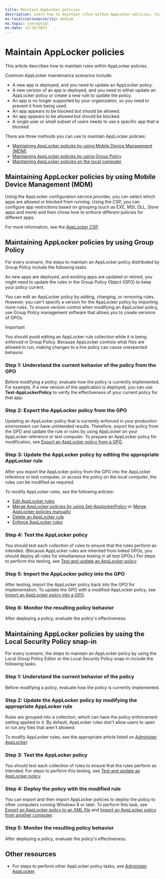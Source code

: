 ```yaml
---
title: Maintain AppLocker policies
description: Learn how to maintain rules within AppLocker policies. View common AppLocker maintenance scenarios and see the methods to use to maintain AppLocker policies.
ms.localizationpriority: medium
ms.topic: conceptual
ms.date: 12/19/2023
---
```


# Maintain AppLocker policies

This article describes how to maintain rules within AppLocker policies.

Common AppLocker maintenance scenarios include:

- A new app is deployed, and you need to update an AppLocker policy.
- A new version of an app is deployed, and you need to either update an AppLocker policy or create a new rule to update the policy.
- An app is no longer supported by your organization, so you need to prevent it from being used.
- An app appears to be blocked but should be allowed.
- An app appears to be allowed but should be blocked.
- A single user or small subset of users needs to use a specific app that is blocked.

There are three methods you can use to maintain AppLocker policies:

- [Maintaining AppLocker policies by using Mobile Device Management (MDM)](#maintaining-applocker-policies-by-using-mobile-device-management-mdm)
- [Maintaining AppLocker policies by using Group Policy](#maintaining-applocker-policies-by-using-group-policy)
- [Maintaining AppLocker policies on the local computer](#maintaining-applocker-policies-by-using-the-local-security-policy-snap-in)

## Maintaining AppLocker policies by using Mobile Device Management (MDM)

Using the AppLocker configuration service provider, you can select which apps are allowed or blocked from running. Using the CSP, you can configure app restrictions based on grouping (such as EXE, MSI, DLL, Store apps and more) and then chose how to enforce different policies for different apps.

For more information, see the [AppLocker CSP](/windows/client-management/mdm/applocker-csp).

## Maintaining AppLocker policies by using Group Policy

For every scenario, the steps to maintain an AppLocker policy distributed by Group Policy include the following tasks.

As new apps are deployed, and existing apps are updated or retired, you might need to update the rules in the Group Policy Object (GPO) to keep your policy current.

You can edit an AppLocker policy by adding, changing, or removing rules. However, you can't specify a version for the AppLocker policy by importing more rules. To ensure version control when modifying an AppLocker policy, use Group Policy management software that allows you to create versions of GPOs.

> [!IMPORTANT]
> You should avoid editing an AppLocker rule collection while it is being enforced in Group Policy. Because AppLocker controls what files are allowed to run, making changes to a live policy can cause unexpected behavior.

### Step 1: Understand the current behavior of the policy from the GPO

Before modifying a policy, evaluate how the policy is currently implemented. For example, if a new version of the application is deployed, you can use **Test-AppLockerPolicy** to verify the effectiveness of your current policy for that app.

### Step 2: Export the AppLocker policy from the GPO

Updating an AppLocker policy that is currently enforced in your production environment can have unintended results. Therefore, export the policy from the GPO and update the rule or rules by using AppLocker on your AppLocker reference or test computer. To prepare an AppLocker policy for modification, see [Export an AppLocker policy from a GPO](export-an-applocker-policy-from-a-gpo.md).

### Step 3: Update the AppLocker policy by editing the appropriate AppLocker rule

After you export the AppLocker policy from the GPO into the AppLocker reference or test computer, or access the policy on the local computer, the rules can be modified as required.

To modify AppLocker rules, see the following articles:

- [Edit AppLocker rules](edit-applocker-rules.md)
- [Merge AppLocker policies by using Set-ApplockerPolicy](merge-applocker-policies-by-using-set-applockerpolicy.md) or [Merge AppLocker policies manually](merge-applocker-policies-manually.md)
- [Delete an AppLocker rule](delete-an-applocker-rule.md)
- [Enforce AppLocker rules](enforce-applocker-rules.md)

### Step 4: Test the AppLocker policy

You should test each collection of rules to ensure that the rules perform as intended. (Because AppLocker rules are inherited from linked GPOs, you should deploy all rules for simultaneous testing in all test GPOs.) For steps to perform this testing, see [Test and update an AppLocker policy](test-and-update-an-applocker-policy.md).

### Step 5: Import the AppLocker policy into the GPO

After testing, import the AppLocker policy back into the GPO for implementation. To update the GPO with a modified AppLocker policy, see [Import an AppLocker policy into a GPO](import-an-applocker-policy-into-a-gpo.md).

### Step 6: Monitor the resulting policy behavior

After deploying a policy, evaluate the policy's effectiveness.

## Maintaining AppLocker policies by using the Local Security Policy snap-in

For every scenario, the steps to maintain an AppLocker policy by using the Local Group Policy Editor or the Local Security Policy snap-in include the following tasks.

### Step 1: Understand the current behavior of the policy

Before modifying a policy, evaluate how the policy is currently implemented.

### Step 2: Update the AppLocker policy by modifying the appropriate AppLocker rule

Rules are grouped into a collection, which can have the policy enforcement setting applied to it. By default, AppLocker rules don't allow users to open or run any files that aren't allowed.

To modify AppLocker rules, see the appropriate article listed on [Administer AppLocker](administer-applocker.md).

### Step 3: Test the AppLocker policy

You should test each collection of rules to ensure that the rules perform as intended. For steps to perform this testing, see [Test and update an AppLocker policy](test-and-update-an-applocker-policy.md).

### Step 4: Deploy the policy with the modified rule

You can export and then import AppLocker policies to deploy the policy to other computers running Windows 8 or later. To perform this task, see [Export an AppLocker policy to an XML file](export-an-applocker-policy-to-an-xml-file.md) and [Import an AppLocker policy from another computer](import-an-applocker-policy-from-another-computer.md).

### Step 5: Monitor the resulting policy behavior

After deploying a policy, evaluate the policy's effectiveness.

## Other resources

- For steps to perform other AppLocker policy tasks, see [Administer AppLocker](administer-applocker.md).

